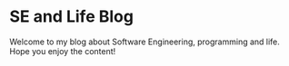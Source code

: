 # SE and Life Blog
Welcome to my blog about Software Engineering, programming and life. Hope you enjoy the content!
